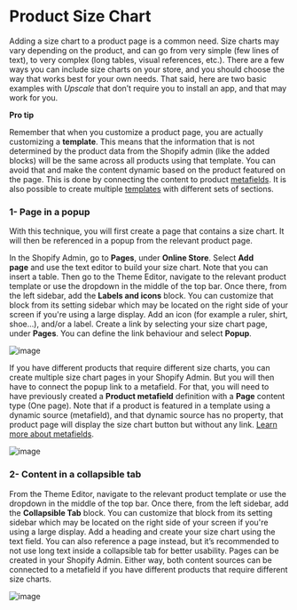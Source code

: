 # Product Size Chart

Adding a size chart to a product page is a common need. Size charts may vary depending on the product, and can go from very simple (few lines of text), to very complex (long tables, visual references, etc.). There are a few ways you can include size charts on your store, and you should choose the way that works best for your own needs. That said, here are two basic examples with *Upscale* that don’t require you to install an app, and that may work for you.

**Pro tip**

Remember that when you customize a product page, you are actually customizing a **template**. This means that the information that is not determined by the product data from the Shopify admin (like the added blocks) will be the same across all products using that template. You can avoid that and make the content dynamic based on the product featured on the page. This is done by connecting the content to product [metafields](https://loess.ticksy.com/article/18634). It is also possible to create multiple [templates](https://loess.ticksy.com/article/18633/) with different sets of sections.

### 1- Page in a popup

With this technique, you will first create a page that contains a size chart. It will then be referenced in a popup from the relevant product page.

In the Shopify Admin, go to **Pages**, under **Online Store**. Select **Add page** and use the text editor to build your size chart. Note that you can insert a table. Then go to the Theme Editor, navigate to the relevant product template or use the dropdown in the middle of the top bar. Once there, from the left sidebar, add the **Labels and icons** block. You can customize that block from its setting sidebar which may be located on the right side of your screen if you're using a large display. Add an icon (for example a ruler, shirt, shoe…), and/or a label. Create a link by selecting your size chart page, under **Pages**. You can define the link behaviour and select **Popup**.

![image](https://github.com/user-attachments/assets/9ad3fdd1-4500-4021-8d77-258edfa4f151)


If you have different products that require different size charts, you can create multiple size chart pages in your Shopify Admin. But you will then have to connect the popup link to a metafield. For that, you will need to have previously created a **Product metafield** definition with a **Page** content type (One page). Note that if a product is featured in a template using a dynamic source (metafield), and that dynamic source has no property, that product page will display the size chart button but without any link. [Learn more about metafields](https://loess.ticksy.com/article/18634/).

![image](https://github.com/user-attachments/assets/c269351b-ae35-4fca-a45b-16c6ca1dcd81)


### 2- Content in a collapsible tab

From the Theme Editor, navigate to the relevant product template or use the dropdown in the middle of the top bar. Once there, from the left sidebar, add the **Collapsible Tab** block. You can customize that block from its setting sidebar which may be located on the right side of your screen if you're using a large display. Add a heading and create your size chart using the text field. You can also reference a page instead, but it’s recommended to not use long text inside a collapsible tab for better usability. Pages can be created in your Shopify Admin. Either way, both content sources can be connected to a metafield if you have different products that require different size charts.

![image](https://github.com/user-attachments/assets/b4a159af-18dc-4e18-8187-abde14a5de9e)

